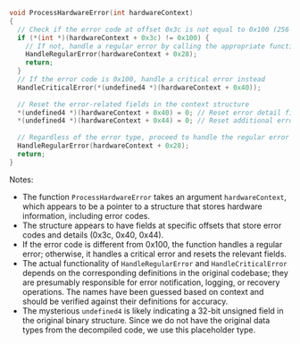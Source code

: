 ```c
void ProcessHardwareError(int hardwareContext)
{
  // Check if the error code at offset 0x3c is not equal to 0x100 (256 in decimal)
  if (*(int *)(hardwareContext + 0x3c) != 0x100) {
    // If not, handle a regular error by calling the appropriate function with a specific offset
    HandleRegularError(hardwareContext + 0x28);
    return;
  }
  // If the error code is 0x100, handle a critical error instead
  HandleCriticalError(*(undefined4 *)(hardwareContext + 0x40));
  
  // Reset the error-related fields in the context structure
  *(undefined4 *)(hardwareContext + 0x40) = 0; // Reset error detail field
  *(undefined4 *)(hardwareContext + 0x44) = 0; // Reset additional error info field
  
  // Regardless of the error type, proceed to handle the regular error scenario
  HandleRegularError(hardwareContext + 0x28);
  return;
}
```

Notes:
- The function `ProcessHardwareError` takes an argument `hardwareContext`, which appears to be a pointer to a structure that stores hardware information, including error codes.
- The structure appears to have fields at specific offsets that store error codes and details (0x3c, 0x40, 0x44).
- If the error code is different from 0x100, the function handles a regular error; otherwise, it handles a critical error and resets the relevant fields.
- The actual functionality of `HandleRegularError` and `HandleCriticalError` depends on the corresponding definitions in the original codebase; they are presumably responsible for error notification, logging, or recovery operations. The names have been guessed based on context and should be verified against their definitions for accuracy.
- The mysterious `undefined4` is likely indicating a 32-bit unsigned field in the original binary structure. Since we do not have the original data types from the decompiled code, we use this placeholder type.